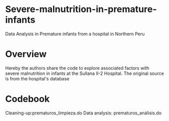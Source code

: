 # Severe-malnutrition-in-premature-infants
Data Analysis in Premature infants from a hospital in Northern Peru
# Overview
Hereby the authors share the code to explore associated factors with severe malnutrition in infants at the Sullana II-2 Hospital. The original source is from the hospital's database
# Codebook
Cleaning-up:prematuros_limpieza.do
Data analysis: prematuros_análisis.do
